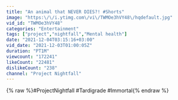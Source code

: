 ```yaml
---
title: "An animal that NEVER DIES?! #Shorts"
image: "https:\/\/i.ytimg.com\/vi\/TWMOe3hVY48\/hqdefault.jpg"
vid_id: "TWMOe3hVY48"
categories: "Entertainment"
tags: ["project","nightfall","Mental health"]
date: "2021-12-04T03:15:16+03:00"
vid_date: "2021-12-03T01:00:05Z"
duration: "PT1M"
viewcount: "172241"
likeCount: "22481"
dislikeCount: "238"
channel: "Project Nightfall"
---
```

{% raw %}#ProjectNightfall #Tardigrade #Immortal{% endraw %}

